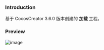 ### Introduction
基于 CocosCreator 3.6.0 版本创建的 **加载** 工程。

### Preview
![image](../../../gif/202202/2022022401.gif)
